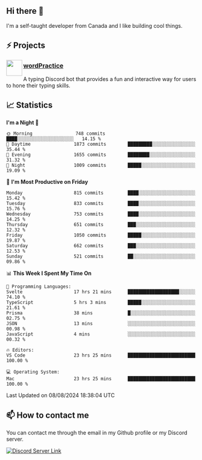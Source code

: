 <h2>Hi there 👋</h2>

<p>I'm a self-taught developer from Canada and I like building cool things.</p>

<h2>⚡ Projects</h2>

<img align="left" src="https://i.imgur.com/BIzs17V.png" width="42" height="42" />
<h3><a target="_blank" href="https://wordpractice.principle.sh/">wordPractice</a></h3>
<p>A typing Discord bot that provides a fun and interactive way for users to hone their typing skills.</p>

<h2>📈 Statistics</h2>

<!--START_SECTION:waka-->
**I'm a Night 🦉** 

```text
🌞 Morning                748 commits         ████░░░░░░░░░░░░░░░░░░░░░   14.15 % 
🌆 Daytime                1873 commits        █████████░░░░░░░░░░░░░░░░   35.44 % 
🌃 Evening                1655 commits        ████████░░░░░░░░░░░░░░░░░   31.32 % 
🌙 Night                  1009 commits        █████░░░░░░░░░░░░░░░░░░░░   19.09 % 
```
📅 **I'm Most Productive on Friday** 

```text
Monday                   815 commits         ████░░░░░░░░░░░░░░░░░░░░░   15.42 % 
Tuesday                  833 commits         ████░░░░░░░░░░░░░░░░░░░░░   15.76 % 
Wednesday                753 commits         ████░░░░░░░░░░░░░░░░░░░░░   14.25 % 
Thursday                 651 commits         ███░░░░░░░░░░░░░░░░░░░░░░   12.32 % 
Friday                   1050 commits        █████░░░░░░░░░░░░░░░░░░░░   19.87 % 
Saturday                 662 commits         ███░░░░░░░░░░░░░░░░░░░░░░   12.53 % 
Sunday                   521 commits         ██░░░░░░░░░░░░░░░░░░░░░░░   09.86 % 
```


📊 **This Week I Spent My Time On** 

```text
💬 Programming Languages: 
Svelte                   17 hrs 21 mins      ███████████████████░░░░░░   74.10 % 
TypeScript               5 hrs 3 mins        █████░░░░░░░░░░░░░░░░░░░░   21.61 % 
Prisma                   38 mins             █░░░░░░░░░░░░░░░░░░░░░░░░   02.75 % 
JSON                     13 mins             ░░░░░░░░░░░░░░░░░░░░░░░░░   00.98 % 
JavaScript               4 mins              ░░░░░░░░░░░░░░░░░░░░░░░░░   00.32 % 

🔥 Editors: 
VS Code                  23 hrs 25 mins      █████████████████████████   100.00 % 

💻 Operating System: 
Mac                      23 hrs 25 mins      █████████████████████████   100.00 % 
```


 Last Updated on 08/08/2024 18:38:04 UTC
<!--END_SECTION:waka-->

<h2>📫 How to contact me</h2>

You can contact me through the email in my Github profile or my Discord server.

[![Discord Server Link](https://dcbadge.vercel.app/api/server/DHnk46C)](https://discord.gg/DHnk46C)

